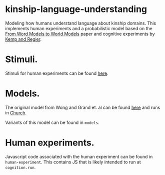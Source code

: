 # kinship-language-understanding
Modeling how humans understand language about kinship domains.
This implements human experiments and a probabilistic model based on the [From Word Models to World Models](https://arxiv.org/abs/2306.12672) paper and cognitive experiments by [Kemp and Regier](http://www.charleskemp.com/kinship/).

# Stimuli.
Stimuli for human experiments can be found [here](https://docs.google.com/spreadsheets/d/1NUBEvkUfP5HuKLurDdhnG5iayK2NglLVQWowMnPlDb4/edit#gid=0).

# Models.
The original model from Wong and Grand et. al can be found [here](https://github.com/gabegrand/world-models/tree/main/domains/d2-relational-reasoning) and runs in [Church](https://v1.probmods.org/play-space.html).

Variants of this model can be found in `models`.

# Human experiments.
Javascript code associated with the human experiment can be found in `human-experiment`. This contains JS that is likely intended to run at `cognition.run`.